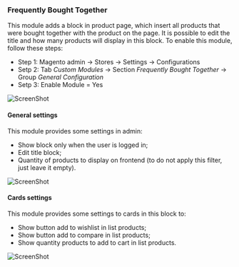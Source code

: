 ### Frequently Bought Together

This module adds a block in product page, which insert all products that were bought together with the product on the page. It is possible to edit the title and how many products will display in this block. To enable this module, follow these steps:
  - Step 1: Magento admin -> Stores -> Settings -> Configurations
  - Setp 2: Tab _Custom Modules_ -> Section _Frequently Bought Together_ -> Group _General Configuration_
  - Setp 3: Enable Module = Yes

![ScreenShot](https://github.com/santanaluc94/CustomModules_BoughtTogether/blob/master/Readme/module.jpg)

#### General settings

This module provides some settings in admin:
  - Show block only when the user is logged in;
  - Edit title block;
  - Quantity of products to display on frontend (to do not apply this filter, just leave it empty).

![ScreenShot](https://github.com/santanaluc94/CustomModules_BoughtTogether/blob/master/Readme/general-settings.jpg)

#### Cards settings

This module provides some settings to cards in this block to:
  - Show button add to wishlist in list products;
  - Show button add to compare in list products;
  - Show quantity products to add to cart in list products.

![ScreenShot](https://github.com/santanaluc94/CustomModules_BoughtTogether/blob/master/Readme/cards-settings.jpg)


